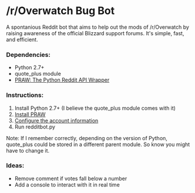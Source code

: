 /r/Overwatch Bug Bot
==========

A spontanious Reddit bot that aims to help out
the mods of /r/Overwatch by raising awareness of
the official Blizzard support forums.  It's simple,
fast, and efficient.


### Dependencies:
  - Python 2.7+
  - quote_plus module
  - [PRAW: The Python Reddit API Wrapper](http://praw.readthedocs.io)
  

### Instructions:
  1. Install Python 2.7+ (I believe the quote_plus module comes with it)
  2. [Install PRAW](http://praw.readthedocs.io/en/latest/getting_started/installation.html)
  4. [Configure the account information](http://praw.readthedocs.io/en/latest/getting_started/authentication.html)
  3. Run redditbot.py
  
  Note: If I remember correctly, depending on the version of Python,
  quote_plus could be stored in a different parent module. So know
  you might have to change it.
  

### Ideas:
  - Remove comment if votes fall below a number
  - Add a console to interact with it in real time